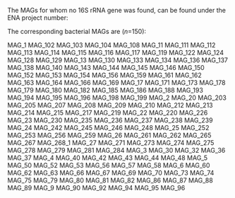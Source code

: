 The MAGs for whom no 16S rRNA gene was found, 
can be found under the ENA project number: 


The corresponding bacterial MAGs are (*n*=150): 

MAG_1
MAG_102
MAG_103
MAG_104
MAG_108
MAG_11
MAG_111
MAG_112
MAG_113
MAG_114
MAG_115
MAG_116
MAG_117
MAG_119
MAG_122
MAG_124
MAG_128
MAG_129
MAG_13
MAG_130
MAG_133
MAG_134
MAG_136
MAG_137
MAG_138
MAG_140
MAG_143
MAG_144
MAG_145
MAG_146
MAG_150
MAG_152
MAG_153
MAG_154
MAG_156
MAG_159
MAG_161
MAG_162
MAG_163
MAG_164
MAG_166
MAG_169
MAG_17
MAG_171
MAG_173
MAG_178
MAG_179
MAG_180
MAG_182
MAG_185
MAG_186
MAG_188
MAG_193
MAG_194
MAG_195
MAG_196
MAG_198
MAG_199
MAG_2
MAG_20
MAG_203
MAG_205
MAG_207
MAG_208
MAG_209
MAG_210
MAG_212
MAG_213
MAG_214
MAG_215
MAG_217
MAG_219
MAG_22
MAG_220
MAG_226
MAG_23
MAG_230
MAG_235
MAG_236
MAG_237
MAG_238
MAG_239
MAG_24
MAG_242
MAG_245
MAG_246
MAG_248
MAG_25
MAG_252
MAG_253
MAG_256
MAG_259
MAG_26
MAG_261
MAG_262
MAG_265
MAG_267
MAG_268_1
MAG_27
MAG_271
MAG_273
MAG_274
MAG_275
MAG_278
MAG_279
MAG_281
MAG_284
MAG_3
MAG_30
MAG_32
MAG_36
MAG_37
MAG_4
MAG_40
MAG_42
MAG_43
MAG_44
MAG_48
MAG_5
MAG_50
MAG_52
MAG_53
MAG_56
MAG_57
MAG_58
MAG_6
MAG_60
MAG_62
MAG_63
MAG_66
MAG_67
MAG_69
MAG_70
MAG_73
MAG_74
MAG_75
MAG_79
MAG_80
MAG_81
MAG_82
MAG_86
MAG_87
MAG_88
MAG_89
MAG_9
MAG_90
MAG_92
MAG_94
MAG_95
MAG_96




